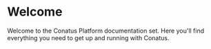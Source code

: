 # Welcome

Welcome to the Conatus Platform documentation set. Here you'll find everything you need to get up and running with Conatus.
